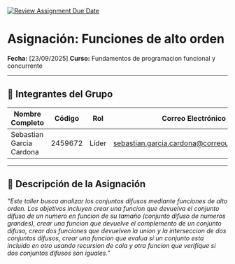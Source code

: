 [![Review Assignment Due Date](https://classroom.github.com/assets/deadline-readme-button-22041afd0340ce965d47ae6ef1cefeee28c7c493a6346c4f15d667ab976d596c.svg)](https://classroom.github.com/a/lEw1Qm1j)
# Asignación: Funciones de alto orden

**Fecha:** [23/09/2025]
**Curso:** Fundamentos de programacion funcional y concurrente

---

## 👥 Integrantes del Grupo

|      Nombre Completo    |  Código | Rol   |           Correo Electrónico             |
| ----------------------- | ------- | ------| ---------------------------------------- |
| Sebastian Garcia Cardona| 2459672 | Líder | sebastian.garcia.cardona@correounivalle.edu.co |


---

## 📌 Descripción de la Asignación
_"Este taller busca analizar los conjuntos difusos mediante funciones de alto orden. Los objetivos incluyen crear una funcion que devuelva el conjunto difuso de un numero en funcion de su tamaño (conjunto difuso de numeros grandes), crear una funcion que devuelve el complemento de un conjunto difuso, crear dos funciones que devuelven la union y la interseccion de dos conjuntos difusos, crear una funcion que evalua si un conjunto esta incluido en otro usando recursion de cola y otra funcion que verifique si dos conjuntos difusos son iguales."_
